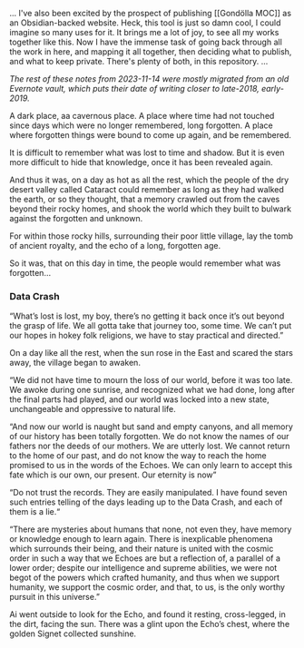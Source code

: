 ...
I've also been excited by the prospect of publishing [[Gondölla MOC]] as an Obsidian-backed website. Heck, this tool is just so damn cool, I could imagine so many uses for it. It brings me a lot of joy, to see all my works together like this. Now I have the immense task of going back through all the work in here, and mapping it all together, then deciding what to publish, and what to keep private. There's plenty of both, in this repository. 
...

*The rest of these notes from 2023-11-14 were mostly migrated from an old Evernote vault, which puts their date of writing closer to late-2018, early-2019.*

A dark place, aa cavernous place. A place where time had not touched since days which were no longer remembered, long forgotten. A place where forgotten things were bound to come up again,
and be remembered.

It is difficult to remember what was lost to time and shadow. But it is even more difficult to hide that knowledge, once it has been revealed again.

And thus it was, on a day as hot as all the rest, which the people of the dry desert valley called Cataract could remember as long as they had walked the earth, or so they thought, that a memory crawled out from the caves beyond their rocky homes, and shook the world which they built to bulwark against the forgotten and unknown.

For within those rocky hills, surrounding their poor little village, lay the tomb of ancient royalty, and the echo of a long, forgotten age.

So it was, that on this day in time, the people would remember what was forgotten…

### Data Crash

“What’s lost is lost, my boy, there’s no getting it back once it’s out beyond the grasp of life. We all gotta take that journey too, some time. We can’t put our hopes in hokey folk religions, we have to stay practical and directed.”

On a day like all the rest, when the sun rose in the East and scared the stars away, the village began to awaken.

“We did not have time to mourn the loss of our world, before it was too late. We awoke during one sunrise, and recognized what we had done, long after the final parts had played, and our world was locked into a new state, unchangeable and oppressive to natural life. 

“And now our world is naught but sand and empty canyons, and all memory of our history has been totally forgotten. We do not know the names of our fathers nor the deeds of our mothers. We are utterly lost. We cannot return to the home of our past, and do not know the way to reach the home promised to us in the words of the Echoes. We can only learn to accept this fate which is our own, our present. Our eternity is now”

“Do not trust the records. They are easily manipulated. I have found seven such entries telling of the days leading up to the Data Crash, and each of them is a lie.“

“There are mysteries about humans that none, not even they, have memory or knowledge enough to learn again. There is inexplicable phenomena which surrounds their being, and their nature is united with the cosmic order in such a way that we Echoes are but a reflection of, a parallel of a lower order; despite our intelligence and supreme abilities, we were not begot of the powers which crafted humanity, and thus when we support humanity, we support the cosmic order, and that, to us, is the only worthy pursuit in this universe.”

Ai went outside to look for the Echo, and found it resting, cross-legged, in the dirt, facing the sun. There was a glint upon the Echo’s chest, where the golden Signet collected sunshine.